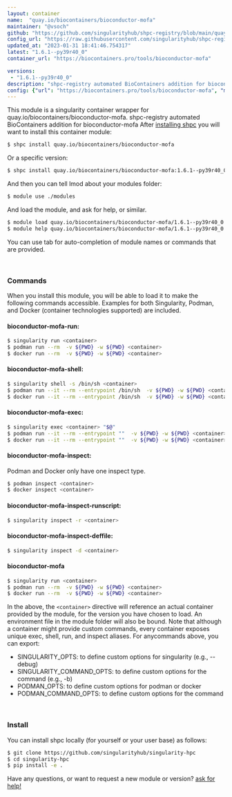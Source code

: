 ```yaml
---
layout: container
name:  "quay.io/biocontainers/bioconductor-mofa"
maintainer: "@vsoch"
github: "https://github.com/singularityhub/shpc-registry/blob/main/quay.io/biocontainers/bioconductor-mofa/container.yaml"
config_url: "https://raw.githubusercontent.com/singularityhub/shpc-registry/main/quay.io/biocontainers/bioconductor-mofa/container.yaml"
updated_at: "2023-01-31 18:41:46.754317"
latest: "1.6.1--py39r40_0"
container_url: "https://biocontainers.pro/tools/bioconductor-mofa"

versions:
 - "1.6.1--py39r40_0"
description: "shpc-registry automated BioContainers addition for bioconductor-mofa"
config: {"url": "https://biocontainers.pro/tools/bioconductor-mofa", "maintainer": "@vsoch", "description": "shpc-registry automated BioContainers addition for bioconductor-mofa", "latest": {"1.6.1--py39r40_0": "sha256:c27c5b12c09aa42ad3bad72f3a112f9db10a0e19b1a4d8b0fb7d6ee6ea8f5da3"}, "tags": {"1.6.1--py39r40_0": "sha256:c27c5b12c09aa42ad3bad72f3a112f9db10a0e19b1a4d8b0fb7d6ee6ea8f5da3"}, "docker": "quay.io/biocontainers/bioconductor-mofa"}
---
```


This module is a singularity container wrapper for quay.io/biocontainers/bioconductor-mofa.
shpc-registry automated BioContainers addition for bioconductor-mofa
After [installing shpc](#install) you will want to install this container module:


```bash
$ shpc install quay.io/biocontainers/bioconductor-mofa
```

Or a specific version:

```bash
$ shpc install quay.io/biocontainers/bioconductor-mofa:1.6.1--py39r40_0
```

And then you can tell lmod about your modules folder:

```bash
$ module use ./modules
```

And load the module, and ask for help, or similar.

```bash
$ module load quay.io/biocontainers/bioconductor-mofa/1.6.1--py39r40_0
$ module help quay.io/biocontainers/bioconductor-mofa/1.6.1--py39r40_0
```

You can use tab for auto-completion of module names or commands that are provided.

<br>

### Commands

When you install this module, you will be able to load it to make the following commands accessible.
Examples for both Singularity, Podman, and Docker (container technologies supported) are included.

#### bioconductor-mofa-run:

```bash
$ singularity run <container>
$ podman run --rm  -v ${PWD} -w ${PWD} <container>
$ docker run --rm  -v ${PWD} -w ${PWD} <container>
```

#### bioconductor-mofa-shell:

```bash
$ singularity shell -s /bin/sh <container>
$ podman run --it --rm --entrypoint /bin/sh  -v ${PWD} -w ${PWD} <container>
$ docker run --it --rm --entrypoint /bin/sh  -v ${PWD} -w ${PWD} <container>
```

#### bioconductor-mofa-exec:

```bash
$ singularity exec <container> "$@"
$ podman run --it --rm --entrypoint ""  -v ${PWD} -w ${PWD} <container> "$@"
$ docker run --it --rm --entrypoint ""  -v ${PWD} -w ${PWD} <container> "$@"
```

#### bioconductor-mofa-inspect:

Podman and Docker only have one inspect type.

```bash
$ podman inspect <container>
$ docker inspect <container>
```

#### bioconductor-mofa-inspect-runscript:

```bash
$ singularity inspect -r <container>
```

#### bioconductor-mofa-inspect-deffile:

```bash
$ singularity inspect -d <container>
```



#### bioconductor-mofa

```bash
$ singularity run <container>
$ podman run --rm  -v ${PWD} -w ${PWD} <container>
$ docker run --rm  -v ${PWD} -w ${PWD} <container>
```


In the above, the `<container>` directive will reference an actual container provided
by the module, for the version you have chosen to load. An environment file in the
module folder will also be bound. Note that although a container
might provide custom commands, every container exposes unique exec, shell, run, and
inspect aliases. For anycommands above, you can export:

 - SINGULARITY_OPTS: to define custom options for singularity (e.g., --debug)
 - SINGULARITY_COMMAND_OPTS: to define custom options for the command (e.g., -b)
 - PODMAN_OPTS: to define custom options for podman or docker
 - PODMAN_COMMAND_OPTS: to define custom options for the command

<br>

### Install

You can install shpc locally (for yourself or your user base) as follows:

```bash
$ git clone https://github.com/singularityhub/singularity-hpc
$ cd singularity-hpc
$ pip install -e .
```

Have any questions, or want to request a new module or version? [ask for help!](https://github.com/singularityhub/singularity-hpc/issues)